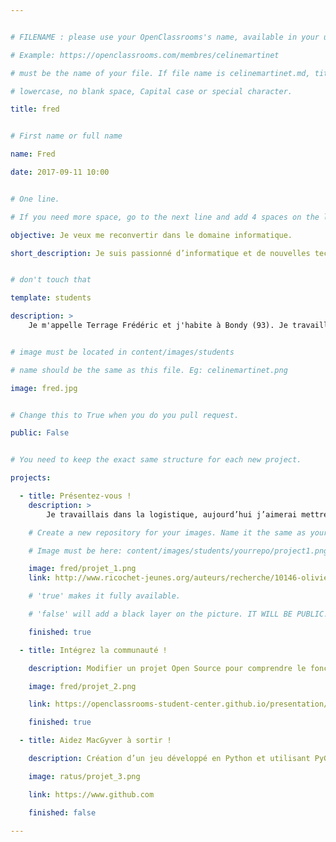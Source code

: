 ```yaml
---


# FILENAME : please use your OpenClassrooms's name, available in your url.

# Example: https://openclassrooms.com/membres/celinemartinet

# must be the name of your file. If file name is celinemartinet.md, title is celinemartinet.

# lowercase, no blank space, Capital case or special character.

title: fred


# First name or full name

name: Fred

date: 2017-09-11 10:00


# One line.

# If you need more space, go to the next line and add 4 spaces on the left, as in 'description'.

objective: Je veux me reconvertir dans le domaine informatique.

short_description: Je suis passionné d’informatique et de nouvelles technologies. J’apprends actuellement la programmation en Java.


# don't touch that

template: students

description: > 
    Je m'appelle Terrage Frédéric et j'habite à Bondy (93). Je travaillais dans une entreprise de logistique de fournisseur de jeux vidéos pour les professionnels. En juin 2017, j'ai été licencié (économique) et je me retrouve au chômage. J'ai une formation d'administrateur réseaux et je suis auto entrepreneur dans le dépannage informatique. Aujourd'hui je suis la formation de développeur Java, pour peut-être un jour travailler dans l'informatique. C'est mon souhait.


# image must be located in content/images/students

# name should be the same as this file. Eg: celinemartinet.png

image: fred.jpg


# Change this to True when you do you pull request.

public: False


# You need to keep the exact same structure for each new project.

projects:

  - title: Présentez-vous !
    description: >
        Je travaillais dans la logistique, aujourd’hui j’aimerai mettre à profit mes compétences en informatique. Je suis également auto entrepreneur et j’ai fait une formation d’administrateur réseau. La programmation m’intéresse beaucoup, en suivant cette formation de développeur Java cela me permettra aussi d’élargir mon champ de compétence. Lien Linkedln : https://www.linkedin.com/in/fr%C3%A9d%C3%A9ric-terrage-5901a5119/

    # Create a new repository for your images. Name it the same as your nickname and profile picture.

    # Image must be here: content/images/students/yourrepo/project1.png

    image: fred/projet_1.png
    link: http://www.ricochet-jeunes.org/auteurs/recherche/10146-olivier-vogel

    # 'true' makes it fully available.

    # 'false' will add a black layer on the picture. IT WILL BE PUBLIC!

    finished: true

  - title: Intégrez la communauté !

    description: Modifier un projet Open Source pour comprendre le fonctionnement de Git, de Github et des pull requests. 

    image: fred/projet_2.png

    link: https://openclassrooms-student-center.github.io/presentation/students/ratus.html

    finished: true

  - title: Aidez MacGyver à sortir !

    description: Création d’un jeu développé en Python et utilisant PyGame.

    image: ratus/projet_3.png

    link: https://www.github.com

    finished: false

---
```

